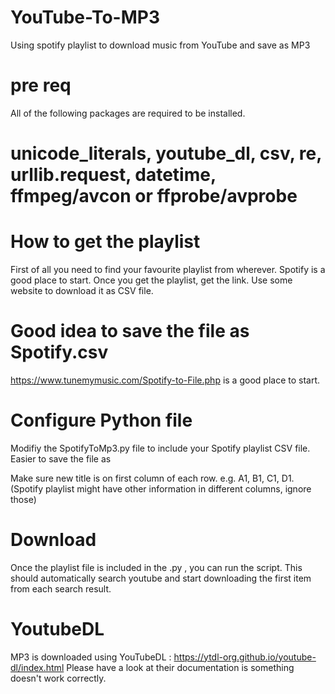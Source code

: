 # YouTube-To-MP3
Using spotify playlist to download music from YouTube and save as MP3

# pre req
All of the following packages are required to be installed.
# unicode_literals, youtube_dl, csv, re, urllib.request, datetime, ffmpeg/avcon or ffprobe/avprobe

# How to get the playlist
First of all you need to find your favourite playlist from wherever. Spotify is a good place to start.
Once you get the playlist, get the link. Use some website to download it as CSV file. 
# Good idea to save the file as Spotify.csv

https://www.tunemymusic.com/Spotify-to-File.php is a good place to start.

# Configure Python file

Modifiy the SpotifyToMp3.py file to include your Spotify playlist CSV file.
Easier to save the file as 

Make sure new title is on first column of each row. e.g. A1, B1, C1, D1. (Spotify playlist might have other information in different columns, ignore those) 

# Download

Once the playlist file is included in the .py , you can run the script. This should automatically search youtube and start downloading the first item from each search result.

# YoutubeDL

MP3 is downloaded using YouTubeDL : https://ytdl-org.github.io/youtube-dl/index.html
Please have a  look at their documentation is something doesn't work correctly.
